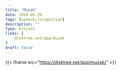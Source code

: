 ```yaml
---
title: "Muzak"
date: 2018-06-20
tags: [speech,recognition]
description: ""
type: project
links: [
	disktree.net/app/muzak
]
draft: false
---
```

{{< iframe src="https://disktree.net/app/muzak/" >}}
